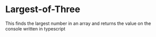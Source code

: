 # Largest-of-Three
This finds the largest number in an array and returns the value on the console written in typescript
